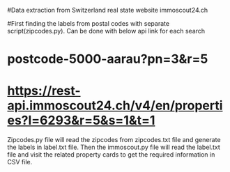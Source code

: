 

#Data extraction from Switzerland real state website immoscout24.ch

#First finding the labels from postal codes with separate script(zipcodes.py). Can be done with below api link for each search
# postcode-5000-aarau?pn=3&r=5
# https://rest-api.immoscout24.ch/v4/en/properties?l=6293&r=5&s=1&t=1

Zipcodes.py file will read the zipcodes from zipcodes.txt file and generate the labels in label.txt file. Then the immoscout.py file will read the label.txt  file and visit the related property cards to get the required information in CSV file. 


